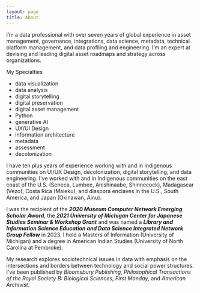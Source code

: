 ```yaml
---
layout: page
title: About
---
```


I’m a data professional with over seven years of global experience in asset management, governance, integrations, data science, metadata, technical platform management, and data profiling and engineering. I’m an expert at devising and leading digital asset roadmaps and strategy across organizations.

My Specialties
- data visualization
- data analysis
- digital storytelling
- digital preservation
- digital asset management
- Python
- generative AI
- UX/UI Design
- information architecture
- metadata
- assessment
- decolonization

I have ten plus years of experience working with and in Indigenous communities on UI/UX Design, decolonization, digital storytelling, and data engineering. I've worked with and in Indigenous communities on the east coast of the U.S. (Seneca, Lumbee, Anishinaabe, Shinnecock), Madagascar (Vezo), Costa Rica (Maleku), and diaspora enclaves in the U.S., South America, and Japan (Okinawan, Ainu).

I was the recipient of the **_2020 Museum Computer Network Emerging Scholar Award_**, the **_2021 University of Michigan Center for Japanese Studies Seminar & Workshop Grant_** and was named a **_Library and Information Science Education and Data Science Integrated Network Group Fellow_** in 2023. I hold a Masters of Information (University of Michigan) and a degree in American Indian Studies (University of North Carolina at Pembroke).

My research explores sociotechnical issues in data with emphasis on the intersections and borders between technology and social power structures. I've been published by _Bloomsbury Publishing_, _Philosophical Transactions of the Royal Society B: Biological Sciences_, _First Monday_, and _American Archivist_. 

